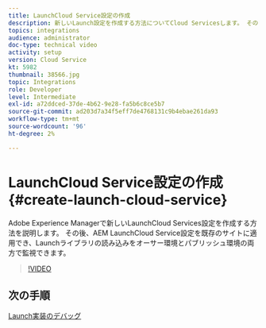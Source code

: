 ```yaml
---
title: LaunchCloud Service設定の作成
description: 新しいLaunch設定を作成する方法についてCloud Servicesします。 その後、LaunchCloud Service設定を既存のサイトに適用でき、Launchライブラリの読み込みをオーサー環境とパブリッシュ環境の両方で監視できます。
topics: integrations
audience: administrator
doc-type: technical video
activity: setup
version: Cloud Service
kt: 5982
thumbnail: 38566.jpg
topic: Integrations
role: Developer
level: Intermediate
exl-id: a72ddced-37de-4b62-9e28-fa5b6c8ce5b7
source-git-commit: ad203d7a34f5eff7de4768131c9b4ebae261da93
workflow-type: tm+mt
source-wordcount: '96'
ht-degree: 2%

---
```


# LaunchCloud Service設定の作成 {#create-launch-cloud-service}

Adobe Experience Managerで新しいLaunchCloud Services設定を作成する方法を説明します。 その後、AEM LaunchCloud Service設定を既存のサイトに適用でき、Launchライブラリの読み込みをオーサー環境とパブリッシュ環境の両方で監視できます。

>[!VIDEO](https://video.tv.adobe.com/v/38566?quality=12&learn=on)

## 次の手順

[Launch実装のデバッグ](debug-launch-implementation.md)
